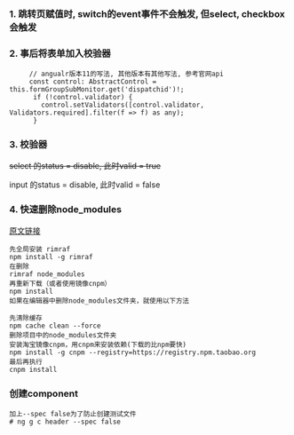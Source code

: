 ### 1. 跳转页赋值时, switch的event事件不会触发, 但select, checkbox会触发

### 2. 事后将表单加入校验器

```
     // angualr版本11的写法, 其他版本有其他写法, 参考官网api
     const control: AbstractControl = this.formGroupSubMonitor.get('dispatchid')!;
      if (!control.validator) {
        control.setValidators([control.validator, Validators.required].filter(f => f) as any);
      }
```

### 3. 校验器

~~select 的status = disable,  此时valid = true~~

input 的status = disable,  此时valid = false

### 4. 快速删除node_modules

[原文链接](https://blog.csdn.net/strggle_bin/article/details/110390973)

```
先全局安装 rimraf
npm install -g rimraf
在删除
rimraf node_modules
再重新下载（或者使用镜像cnpm）
npm install
如果在编辑器中删除node_modules文件夹，就使用以下方法

先清除缓存
npm cache clean --force
删除项目中的node_modules文件夹
安装淘宝镜像cnpm，用cnpm来安装依赖(下载的比npm要快)
npm install -g cnpm --registry=https://registry.npm.taobao.org
最后再执行
cnpm install
```

### 创建component

```
加上--spec false为了防止创建测试文件
# ng g c header --spec false
```

